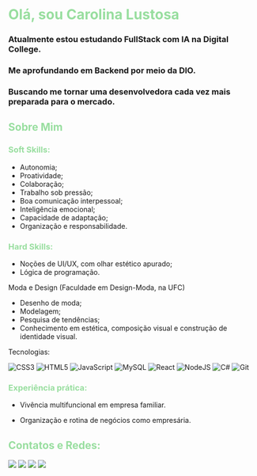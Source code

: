 # <span style= "color:#98DE9F;">Olá, sou Carolina Lustosa

### Atualmente estou estudando FullStack com IA na Digital College.
### Me aprofundando em Backend por meio da DIO.
### Buscando me tornar uma desenvolvedora cada vez mais preparada para o mercado.

## <span style= "color:#98DE9F;">Sobre Mim

### <span style= "color:#98DE9F;">Soft Skills:
* Autonomia;
* Proatividade;
* Colaboração;
* Trabalho sob pressão;
* Boa comunicação interpessoal;
* Inteligência emocional;
* Capacidade de adaptação;
* Organização e responsabilidade.

### <span style= "color:#98DE9F;">Hard Skills:

* Noções de UI/UX, com olhar estético apurado;
* Lógica de programação.

Moda e Design (Faculdade em Design-Moda, na UFC)

* Desenho de moda;
* Modelagem;
* Pesquisa de tendências;
* Conhecimento em estética, composição visual e construção de identidade visual.

Tecnologias:

![CSS3](https://img.shields.io/badge/CSS3-000?style=for-the-badge&logo=css3&logoColor=98DE9F)
![HTML5](https://img.shields.io/badge/HTML5-000?style=for-the-badge&logo=html5&logoColor=98DE9F)
![JavaScript](https://img.shields.io/badge/JavaScript-000?style=for-the-badge&logo=javascript&logoColor=98DE9F)
![MySQL](https://img.shields.io/badge/MySQL-000?style=for-the-badge&logo=mysql&logoColor=98DE9F)
![React](https://img.shields.io/badge/React-000?style=for-the-badge&logo=react&logoColor=98DE9F)
![NodeJS](https://img.shields.io/badge/node.js-000?style=for-the-badge&logo=node.js&logoColor=98DE9F)
![C#](https://img.shields.io/badge/C%23-000?style=for-the-badge&logo=c-sharp&logoColor=98DE9F)
![Git](https://img.shields.io/badge/Git-000?style=for-the-badge&logo=git&logoColor=98DE9F)

### <span style= "color:#98DE9F;">Experiência prática:

* Vivência multifuncional em empresa familiar.

* Organização e rotina de negócios como empresária.

## <span style= "color:#98DE9F;">Contatos e Redes:

<a href="https://github.com/CarolinaLustosa" target="_blank"><img src="https://img.shields.io/badge/-GitHub-000?style=for-the-badge&logo=github&logoColor=98DE9F" target="_blank"></a>
<a href = "mailto:carolinalustosacunha@gmail.com"><img src="https://img.shields.io/badge/-Gmail-000?style=for-the-badge&logo=gmail&logoColor=98DE9F" target="_blank"></a>
<a href="https://www.linkedin.com/in/carolina-lustosa" target="_blank"><img src="https://img.shields.io/badge/-LinkedIn-000?style=for-the-badge&logo=linkedin&logoColor=98DE9F" target="_blank"></a>
<a href="https://www.dio.me/users/carolinalustosacunha" target="_blank"><img src="https://img.shields.io/badge/-dio-000?style=for-the-badge&logo=dio&logoColor=98DE9F" target="_blank"></a>